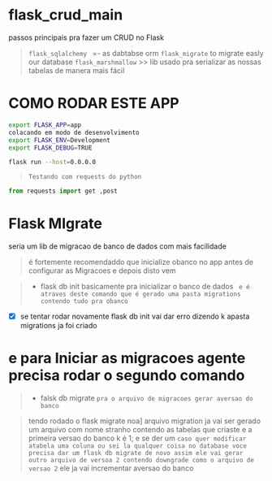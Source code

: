 # flask_crud_main
passos principais pra fazer um CRUD no Flask
> ```flask_sqlalchemy ``` =- as dabtabse orm
> ```flask_migrate```  to migrate easly our database
> ```flask_marshmallow``` >> lib usado pra serializar as nossas tabelas de manera mais fácil

# COMO RODAR ESTE APP
```sh
export FLASK_APP=app
colacando em modo de desenvolvimento
export FLASK_ENV=Development
export FLASK_DEBUG=TRUE

flask run --host=0.0.0.0
```


>  ``` Testando com requests do python ```

```python 
from requests import get ,post
```

# Flask MIgrate 
seria um lib de migracao de banco de dados com mais facilidade
> é fortemente recomendaddo que inicialize obanco no app antes de configurar as Migracoes e depois disto vem 

> * flask db init     basicamente pra inicializar o banco de dados
``` e é atraves deste comando que é gerado uma pasta migrations contendo tudo pra obanco```
- [x] se tentar rodar novamente flask db init vai dar erro dizendo k apasta migrations ja foi criado
 # e para Iniciar as migracoes agente precisa rodar o segundo comando

> * falsk db migrate  ```pra o arquivo de migracoes gerar aversao do banco ```

>tendo rodado o flask migrate noa] arquivo migration ja vai ser gerado um arquivo com nome stranho contendo as tabelas que criaste 
 e a primeira versao do banco k é 1; e se der um ``` caso quer modificar atabela uma coluna ou sei la qualquer coisa no database voce precisa dar um flask db migrate de novo assim ele vai gerar outro arquivo de versoa 2 contendo downgrade como o arquivo de versao 2 ``` ele  ja vai incrementar aversao do banco
 